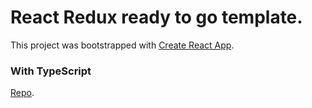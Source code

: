 # React Redux ready to go template.

This project was bootstrapped with [Create React App](https://github.com/facebook/create-react-app).

### With TypeScript

[Repo](https://github.com/LuisMorenoM/rr-go-ts).
